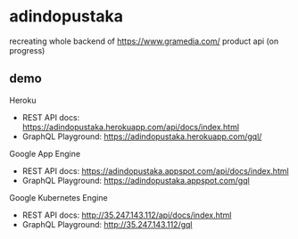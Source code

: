 # adindopustaka
recreating whole backend of https://www.gramedia.com/ product api (on progress)

## demo
Heroku
- REST API docs: https://adindopustaka.herokuapp.com/api/docs/index.html
- GraphQL Playground: https://adindopustaka.herokuapp.com/gql/

Google App Engine
- REST API docs: https://adindopustaka.appspot.com/api/docs/index.html
- GraphQL Playground: https://adindopustaka.appspot.com/gql

Google Kubernetes Engine
- REST API docs: http://35.247.143.112/api/docs/index.html
- GraphQL Playground: http://35.247.143.112/gql